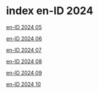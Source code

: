 # index en-ID 2024

<a href="./05">en-ID 2024 05</a>

<a href="./06">en-ID 2024 06</a>

<a href="./07">en-ID 2024 07</a>

<a href="./08">en-ID 2024 08</a>

<a href="./09">en-ID 2024 09</a>

<a href="./10">en-ID 2024 10</a>
